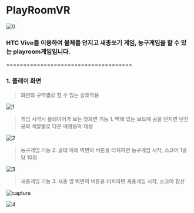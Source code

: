 # PlayRoomVR
![0](https://user-images.githubusercontent.com/24403704/52039722-9eadbc00-2578-11e9-8530-0a619fc2f38f.PNG)

### HTC Vive를 이용하여 물체를 던지고 새총쏘기 게임, 농구게임을 할 수 있는 playroom게임입니다.
=====================================
### 1. 플레이 화면
> 화면의 구역별로 할 수 있는 상호작용
>
![1](https://user-images.githubusercontent.com/24403704/52039725-a1a8ac80-2578-11e9-8449-b90f423f3f77.PNG)
>
> 게임 시작시 플레이어가 보는 첫화면 
> 기능 1. 벽에 있는 보드에 공을 던지면 던진 공의 색깔별로 다른 배경음악 재생
>
![2](https://user-images.githubusercontent.com/24403704/52039729-a40b0680-2578-11e9-8006-3da732ea88d7.PNG)
>
> 농구게임
> 기능 2. 골대 아래 벽면의 버튼을 터치하면 농구게임 시작, 스코어 1골당 10점
>
![3](https://user-images.githubusercontent.com/24403704/52039730-a5d4ca00-2578-11e9-9a17-565d44502bca.PNG)
>
> 새총게임
> 기능 3. 새총 옆 벽면의 버튼을 터치하면 새총게임 시작, 스코어 합산
>
![capture](https://user-images.githubusercontent.com/24403704/52039734-a8cfba80-2578-11e9-8e29-7537ee4cc878.PNG)
>
![4](https://user-images.githubusercontent.com/24403704/52039740-ab321480-2578-11e9-99ec-1afe8962cd07.PNG)
>
